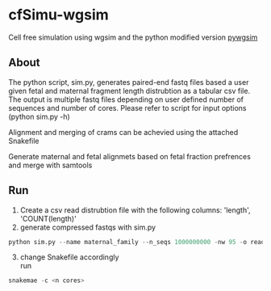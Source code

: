 # cfSimu-wgsim
Cell free simulation using wgsim and the python modified version [pywgsim](https://github.com/ialbert/pywgsim)

## About
The python script, sim.py, generates paired-end fastq files based a user given fetal and maternal fragment length distrubtion as a tabular csv file. The output is multiple fastq files depending on user defined number of sequences and number of cores. Please refer to script for input options (python sim.py -h)

Alignment and merging of crams can be achevied using the attached Snakefile

Generate maternal and fetal alignmets based on fetal fraction prefrences and merge with samtools 

## Run
1. Create a csv read distrubtion file with the following columns: 'length', 'COUNT(length)'
2. generate compressed fastqs with sim.py
```python 
python sim.py --name maternal_family --n_seqs 1000000000 -nw 95 -o reads_maternal
```
3. change Snakefile accordingly </br>
run </br>
```python
snakemae -c <n cores>
```